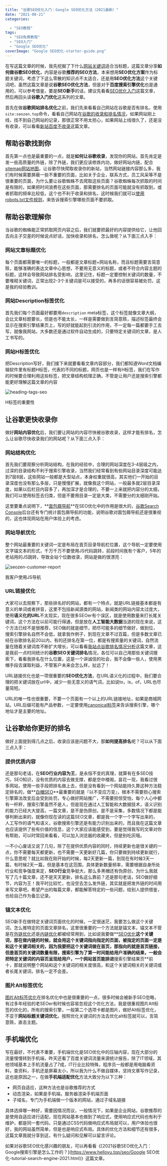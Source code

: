 ```yaml
---
title: "谷歌SEO优化入门：Google SEO优化方法（2021最新）"
date: "2021-08-21"
categories: 

  - "SEO教程"
tags: 
  - "SEO免费教程"
  - "SEO入门"
  - "Google SEO优化"
coverImage: "Google SEO优化-starter-guide.png"
---
```


在写这篇文章的时候，我先挖掘了下什么[网站关键词](https://www.helloyu.top/seo/seo-search-keywords-google-2021.html)适合当标题，这篇文章分享**如何做谷歌SEO优化**，内容是谷歌**推荐的SEO方法**，本来想用**SEO优化方案**作为标题关键词，考虑了下这么零散的知识点不太适合，还是用**SEO优化方法**这个关键词吧，虽然这篇文章是说**谷歌SEO优化方法**，但是对于**百度搜索引擎优化**也是通用的，可以参考借鉴，要是**SEO新手**的话，建议先看看[SEO优化入门](https://www.helloyu.top/seo/seo-course-first-step.html)这篇文章，然后再回头读**谷歌入门优化**这系列的文章。

首先在做**谷歌网站排名优化**之前，我们先来看看自己网站在谷歌是否有排名，使用`site:seozen.top`命令，看看自己网站在[谷歌的收录和排名情况](https://www.helloyu.top/seo/seozen-google-ranking-july.html)，如果网站刚上线，找不到自己网站的记录，那很正常不用太担心，如果网站上线很久了，还是没有收录，可以看看[新站百度不收录](https://www.helloyu.top/seo/baidu-index-seo-bad.html)这篇文章。

## 帮助谷歌找到你

首先第一点也是最重要的一点，就是**如何让谷歌收录**，发现你的网站，首先肯定是发一些高质量的外链，除了外链，我们更应该修炼内功，做好网站内链，配合[sitemap网站地图](https://www.helloyu.top/seo/what-sitemap-is.html)，让谷歌尽快爬取收录你的新站，当然网站链接内容那么多，我们有时候需要屏蔽一些不重要的页面，比如关于企业，联系方式，员工风采等不是很重要的页面，为什么要让谷歌蜘蛛不去爬取这些页面？谷歌蜘蛛每次抓取的时间是有限的，如果把时间浪费在这些页面，那需要排名的页面可能就没有抓取到，或者抓取的频率比较低，这个也不利于收录和排名，这时候我们就可以[使用robots.txt文件规则](https://www.helloyu.top/seo/robots-seo.html)，来告诉搜索引擎哪些页面不要抓取。

## 帮助谷歌理解你

当谷歌的蜘蛛能正常抓取网页内容之后，我们就要把最好的内容提供给它，让他回去向主子交差的时候说点好话，加快收录和排名，怎么做呢？从下面三点入手：

### 网站文章标题优化

每个页面都需要唯一的标题，一般都是文章标题+网站名称，而且标题需要言简意赅，能够准确的表达文章中心思想，不要用无意义的标题，或者不符合内容主题的标题，这样会导致网站排名受影响，这里记住，标题一定要控制关键词的数量，不要堆砌关键词，正常出现2-3个关键词是可以接受的，再多的话很容易被处罚，这是我的经验教训。

### 网站Description标签优化

首先我们每个页面最好都要用`description` meta标签，这个标签就像文章大纲，会比文章标题要长，但是也不能太长，一样是需要做到言简意赅，描述标签最终会显示在搜索引擎结果页上，写的好就能起到引流的作用，不一定每一篇都要手工去写，就像我网站，大多数还是通过软件自动生成的，只要特定关键词的文章，是人工书写的。

### 网站H标签优化

把Description写好，我们接下来就要看看文章内容部分，我们都知道Word文档编辑软件里有标题H标签，代表的不同的标题，网页也是一样有H标签，我们在写作的时候要合理利用这些标签，把文章结构梳理正确，不管是让用户还是搜索引擎都能更好理解这篇文章的内容

![heading-tags-seo](images/heading-tags-seo.png)

H标签的重要性

## 让谷歌更快收录你

做好**网站内容优化**后，我们要让网站的内容尽快被谷歌收录，这样才能有排名，怎么让谷歌尽快收录我们的网站呢？从下面三点入手：

### 网站结构优化

首先我们要观察分析网站结构，在我的经验中，合理的网站深度在3-4层级之内，过深的目录结构不利于搜索引擎收录，当然我们经常看到有些网站目录深度可能达到7层8层，这些网站一般都是大型站点，本身权重就很高，其实他们一开始的目录深度也没有那么多层，只是慢慢扩展，就像我这个网站，一般最多就2层目录深度，如果以后栏目内容多了，再加深才是合理的，不要一上来就把内容分的太细，我们可以使用标签去归类，但是不要用目录一定是大类，不需要分的太细刚开始。

这里要重点说明下，**[面包屑导航](https://developers.google.com/search/docs/beginner/seo-starter-guide#usebreadcrumbs)**在SEO优化中的作用是很大的，[谷歌Search Console](https://www.helloyu.top/seo/google-search-console-seo.html)后台还有专门统计面包屑导航的功能，说明谷歌对面包屑导航还是很重视的，这也体现网站在用户体验上的考虑。

### 网站导航优化

整个网站最重要的关键词一定是布局在首页目录导航栏位置，这个导航一定要使用文字锚文本的形式，千万千万不要使用JS代码跳转，前段时间我有个客户，5年的老站用的JS跳转，导致全站个位数收录，网站是做的很漂亮：

![seozen-customer-report](images/seozen-customer-report-1024x640.png)

我客户使用JS导航

### URL链接优化

大家可以去观察下，那些排名好的网站，都有一个特点，就是URL链接基本都是有意义的单词或者拼音，这里不包括新闻源类的网站，新闻类的网站内容太过庞大，使用**语义化的URL**不太现实，现在很多SEOer有个误区，就是使用数量来打长尾关键词，这个方法在以前可能行得通，但是放在**人工智能大数据**当道的现在来说，这个方法已经不是很推荐，SEO做的就是细节，把尽可能多的细节做好，做到位，搜索引擎排名自然不会低，就拿我作例子，到现在文章不过百篇，但是多数文章已经在谷歌排名前20以内，有的还排名在第一位，都是有搜索量的关键词，自然流量在随着关键词库不断扩大增长，可以看看[我站点谷歌排名情况分析](https://www.helloyu.top/seo/seozen-google-ranking-july.html)这篇文章，这是我前一点时间统计的**谷歌SEO关键词排名**情况，各位可以自己用那些关键词搜索下，看看我排名在什么位置，这是一个讲诚信的社会，我不会像一些人，使用黑帽手段去谋取利益，不管客户未来会怎么样，扯远了！

URL链接优化也是一项很重要的**SEO优化方法**，在URL语义化的过程中，我们要合理的把关键词放在url中，减少一些无意义的语气词，比如说to，is，of，URL也尽量简短。

URL的唯一性也很重要，不要一个页面有一个以上的URL链接地址，如果是商城网站，URL后缀可能有产品参数，一定要使用[canonical标签](https://www.helloyu.top/seo/seo-canonical.html)来告诉搜索引擎，哪个地址才是主要的地址。

## 让谷歌给你更好的排名

做好上面提到得几点之后，收录应该是问题不大，那**如何提高排名**呢？可以从下面三点入手：

### 提供优质内容

还是那句老话，在**SEO行业内容为王**，是永恒不变的真理，就算有在多SEO技巧，SEO知识，没有优质的内容去做支撑，都是空中楼阁，昙花一现，我看过很多网站，使用一些手段把排名做上去，但是没有看到一个网站能持久靠这种方法稳定排名的，做**[白帽SEO](https://baike.baidu.com/item/白帽SEO/723196)**最重要的就是『以不变应万变』，根本不需要担心搜索引擎算法改变后会受到处罚，专心做好网站推广，不需要担惊受怕，每个人心中都有一杆秤，搜索引擎虽然不是人，但是现在通过人工智能和大数据技术，语义识别的能力已经大大提高，一篇文章，是不是伪原创，是不是采集，多数情况下都是能够判断出来的，就像你现在读的这篇SEO文章，都是我一个字一个字写出来的，人工写作的语气和语义，谷歌搜索引擎还是有能力识别出来的，而且我在这篇文章也应该提供了些有价值的信息，这个大家应该能感受到，要是觉得我写的文章对你有帮助，可以时常回来看看，可以加入浏览器的收藏夹，但是别吃灰哦。

一不小心废话又说了几句，除了在提供优质内容的同时，持续更新也是很关键的一点，你不需要每天都更新，也不需要一天更新好几篇，你只要做到持续更新就行，什么意思呢？就比如我在刚开始的时候，每2天更新一篇，到现在有时候3天一篇，有时候2天一篇，但是基本在这范围，具体更新数量频率，需要根据自身所处行业和竞争强度来定，**SEO行业**竞争挺大，那么多黑帽还有伪原创，为什么我就写了几十篇文章，还不是天天更新，排名这么靠前？还是那句老话，SEO做好细节，内容为王！我平时比较忙，也没空去怎么发外链，其实就是把发外链的时间用来写文章吧，希望产出的每篇文章，都能解答特定的一些问题，给别人提供借鉴，也给自己作为备忘记录。

### 锚文本优化

SEO新手在做特定关键词页面优化的时候，一定很迷茫，我要怎么做这个关键词，怎么推特定的页面文章排名，这里很重要的一个方法就是锚文本，锚文本不管是在[外链优化](https://www.helloyu.top/seo/website-external-links.html)还是[内链优化](https://www.helloyu.top/seo/internal-link-build-seo.html)都被经常用到，比如说我要做**[SEO优化](https://www.helloyu.top/seo)**这个关键词，那在做内链的时候，就会用这个关键词指向指定的页面，被指定的页面一定是和这个关键词相关的，因为我要把这个关键词做在首页，那指向的就是首页链接，但是首页的关键词数量有限，搜索引擎为了第一时间能给用户准确的结果，一般会把特定关键词的内容页呈现给用户，一个网站首页能排进**搜索引擎结果页**前十，那就说明整个网站和这个关键词的相关度很高，和这个关键词相关的关键词或者长尾关键词，排名一定不会差。

### 图片Alt标签优化

[图片Alt标签优化](https://www.helloyu.top/seo/seo-image-alt.html)在排名优化中也是很重要的一点，很多时候会被新手SEO忽略，有过多年经验的老SEOer有时候也容易忽视这个优化方法，我是很重视图片Alt标签的优化的，所有的搜索引擎，一般第二个选项卡都是图片，做好Alt标签优化，不亚于**网站标题关键词优化**，按照优化关键词的方法去优化alt标签就可以，言简意赅，直击主题。

## 手机端优化

写在最好，不代表不重要，手机端优化是SEO优化中的压轴内容，现在大部分的流量慢慢转到手机端，昨天还看了百度关键词流量来源统计报告，除了IT领域，其他领域基本上手机流量占了7成，IT行业比较特殊，程序员一般都是用电脑看资料，查资料，手机还是屏幕太小，所以我为什么不做自媒体，坚持文章写作记录，这也是原因之一，在做**手机端适配优化**方法大致分为以下三种：

- 网页自适应，这种方法也是谷歌推荐的方式
- 动态渲染，如果是手机端，服务器渲染手机端页面
- 子域名，专门为手机端做一个版本的网站，通过子域名链接

具体选择哪一种好，需要因情况而议，一般情况下，如果是企业网站，谷歌推荐的是使用自适应进行适配，现在网站基本也做到了响应式，使用响应式代码也有利于维护，都是同一套代码，只是通过CSS代码做响应式布局就可以，用户体验也很好，我的网站虽然简单，但是也是响应式布局。具体的优化方法和细节还有很多，这篇文章我就分享到这，有什么疑问和见解可以留言评论。

如果对谷歌SEO优化感兴趣的朋友，可以再看看《[2021谷歌SEO优化入门：Google搜索引擎是怎么工作的？](https://www.helloyu.top/seo/Google SEO优化-tutorial-search-engine-2021.html)》这篇文章。
